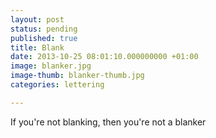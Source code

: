 ```yaml
---
layout: post
status: pending
published: true
title: Blank
date: 2013-10-25 08:01:10.000000000 +01:00
image: blanker.jpg
image-thumb: blanker-thumb.jpg
categories: lettering

---
```


If you're not blanking, then you're not a blanker
